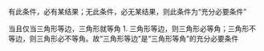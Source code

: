 有此条件，必有某结果；无此条件，必无某结果，则此条件为“充分必要条件”

当且仅当三角形等边，三角形就等角
	1. 三角形等边，则三角形必等角；三角形不等边，则三角形必不等角。故“三角形等边”是“三角形等角”的充分必要条件
